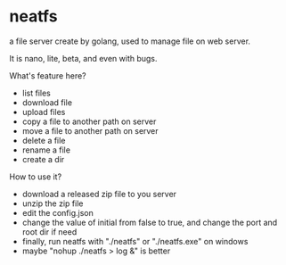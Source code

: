 # neatfs
a file server create by golang, used to manage file on web server.

It is nano, lite, beta, and even with bugs. 

What's feature here?
 - list files
 - download file
 - upload files
 - copy a file to another path on server
 - move a file to another path on server
 - delete a file
 - rename a file
 - create a dir

How to use it?
 - download a released zip file to you server
 - unzip the zip file
 - edit the config.json
 - change the value of initial from false to true, and change the port and root dir if need
 - finally, run neatfs with "./neatfs" or "./neatfs.exe" on windows
 - maybe "nohup ./neatfs > log &" is better